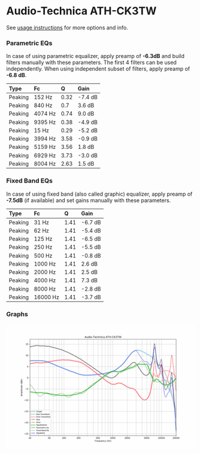 # Audio-Technica ATH-CK3TW
See [usage instructions](https://github.com/jaakkopasanen/AutoEq#usage) for more options and info.

### Parametric EQs
In case of using parametric equalizer, apply preamp of **-6.3dB** and build filters manually
with these parameters. The first 4 filters can be used independently.
When using independent subset of filters, apply preamp of **-6.8 dB**.

| Type    | Fc      |    Q | Gain    |
|:--------|:--------|:-----|:--------|
| Peaking | 152 Hz  | 0.32 | -7.4 dB |
| Peaking | 840 Hz  | 0.7  | 3.6 dB  |
| Peaking | 4074 Hz | 0.74 | 9.0 dB  |
| Peaking | 9395 Hz | 0.38 | -4.9 dB |
| Peaking | 15 Hz   | 0.29 | -5.2 dB |
| Peaking | 3994 Hz | 3.58 | -0.9 dB |
| Peaking | 5159 Hz | 3.56 | 1.8 dB  |
| Peaking | 6929 Hz | 3.73 | -3.0 dB |
| Peaking | 8004 Hz | 2.63 | 1.5 dB  |

### Fixed Band EQs
In case of using fixed band (also called graphic) equalizer, apply preamp of **-7.5dB**
(if available) and set gains manually with these parameters.

| Type    | Fc       |    Q | Gain    |
|:--------|:---------|:-----|:--------|
| Peaking | 31 Hz    | 1.41 | -6.7 dB |
| Peaking | 62 Hz    | 1.41 | -5.4 dB |
| Peaking | 125 Hz   | 1.41 | -6.5 dB |
| Peaking | 250 Hz   | 1.41 | -5.5 dB |
| Peaking | 500 Hz   | 1.41 | -0.8 dB |
| Peaking | 1000 Hz  | 1.41 | 2.6 dB  |
| Peaking | 2000 Hz  | 1.41 | 2.5 dB  |
| Peaking | 4000 Hz  | 1.41 | 7.3 dB  |
| Peaking | 8000 Hz  | 1.41 | -2.8 dB |
| Peaking | 16000 Hz | 1.41 | -3.7 dB |

### Graphs
![](./Audio-Technica%20ATH-CK3TW.png)